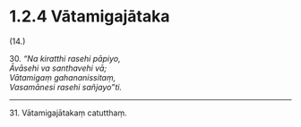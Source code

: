 # 1.2.4 Vātamigajātaka

(14.)

30\. _“Na kiratthi rasehi pāpiyo,_  
_Āvāsehi va santhavehi vā;_  
_Vātamigaṃ gahananissitaṃ,_  
_Vasamānesi rasehi sañjayo”ti._  

---

31\. Vātamigajātakaṃ catutthaṃ.
